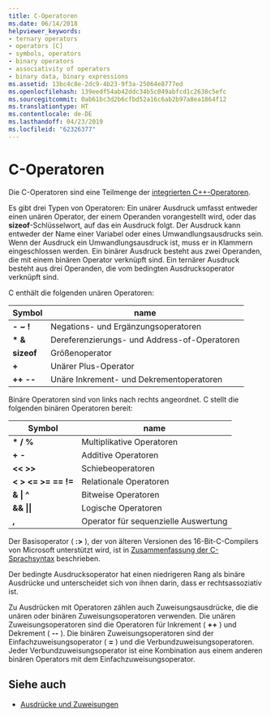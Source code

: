 ```yaml
---
title: C-Operatoren
ms.date: 06/14/2018
helpviewer_keywords:
- ternary operators
- operators [C]
- symbols, operators
- binary operators
- associativity of operators
- binary data, binary expressions
ms.assetid: 13bc4c8e-2dc9-4b23-9f3a-25064e8777ed
ms.openlocfilehash: 139eedf54ab42ddc34b5c049abfcd1c2638c5efc
ms.sourcegitcommit: 0ab61bc3d2b6cfbd52a16c6ab2b97a8ea1864f12
ms.translationtype: HT
ms.contentlocale: de-DE
ms.lasthandoff: 04/23/2019
ms.locfileid: "62326377"
---
```

# <a name="c-operators"></a>C-Operatoren

Die C-Operatoren sind eine Teilmenge der [integrierten C++-Operatoren](../cpp/cpp-built-in-operators-precedence-and-associativity.md).

Es gibt drei Typen von Operatoren: Ein unärer Ausdruck umfasst entweder einen unären Operator, der einem Operanden vorangestellt wird, oder das **sizeof**-Schlüsselwort, auf das ein Ausdruck folgt. Der Ausdruck kann entweder der Name einer Variabel oder eines Umwandlungsausdrucks sein. Wenn der Ausdruck ein Umwandlungsausdruck ist, muss er in Klammern eingeschlossen werden. Ein binärer Ausdruck besteht aus zwei Operanden, die mit einem binären Operator verknüpft sind. Ein ternärer Ausdruck besteht aus drei Operanden, die vom bedingten Ausdrucksoperator verknüpft sind.

C enthält die folgenden unären Operatoren:

|Symbol|name|
|------------|----------|
|**-** **~** **!**|Negations- und Ergänzungsoperatoren|
|**&#42;** **&**|Dereferenzierungs- und Address-of-Operatoren|
|**sizeof**|Größenoperator|
|**+**|Unärer Plus-Operator|
|**++** **--**|Unäre Inkrement- und Dekrementoperatoren|

Binäre Operatoren sind von links nach rechts angeordnet. C stellt die folgenden binären Operatoren bereit:

|Symbol|name|
|------------|----------|
|**&#42;** **/** **%**|Multiplikative Operatoren|
|**+** **-**|Additive Operatoren|
|**\<\<** **>>**|Schiebeoperatoren|
|**\<** **>** **\<=** **>=** **==** **!=**|Relationale Operatoren|
|**&** **&#124;** **^**|Bitweise Operatoren|
|**&&** **&#124;&#124;**|Logische Operatoren|
|**,**|Operator für sequenzielle Auswertung|

Der Basisoperator ( **:>** ), der von älteren Versionen des 16-Bit-C-Compilers von Microsoft unterstützt wird, ist in [Zusammenfassung der C-Sprachsyntax](../c-language/c-language-syntax-summary.md) beschrieben.

Der bedingte Ausdrucksoperator hat einen niedrigeren Rang als binäre Ausdrücke und unterscheidet sich von ihnen darin, dass er rechtsassoziativ ist.

Zu Ausdrücken mit Operatoren zählen auch Zuweisungsausdrücke, die die unären oder binären Zuweisungsoperatoren verwenden. Die unären Zuweisungsoperatoren sind die Operatoren für Inkrement ( **++** ) und Dekrement ( **--** ). Die binären Zuweisungsoperatoren sind der Einfachzuweisungsoperator ( **=** ) und die Verbundzuweisungsoperatoren. Jeder Verbundzuweisungsoperator ist eine Kombination aus einem anderen binären Operators mit dem Einfachzuweisungsoperator.

## <a name="see-also"></a>Siehe auch

- [Ausdrücke und Zuweisungen](../c-language/expressions-and-assignments.md)
